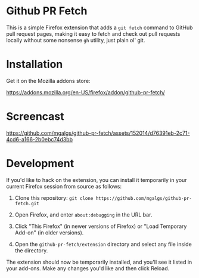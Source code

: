 # Github PR Fetch

This is a simple Firefox extension that adds a `git fetch` command to
GitHub pull request pages, making it easy to fetch and check out pull
requests locally without some nonsense `gh` utility, just plain ol' git.

# Installation

Get it on the Mozilla addons store:

https://addons.mozilla.org/en-US/firefox/addon/github-pr-fetch/

# Screencast

https://github.com/mgalgs/github-pr-fetch/assets/152014/d76391eb-2c71-4cd6-a166-2b0ebc74d3bb


# Development

If you'd like to hack on the extension, you can install it temporarily in
your current Firefox session from source as follows:

1. Clone this repository: `git clone https://github.com/mgalgs/github-pr-fetch.git`

2. Open Firefox, and enter `about:debugging` in the URL bar.

3. Click "This Firefox" (in newer versions of Firefox) or "Load Temporary Add-on" (in older versions).

4. Open the `github-pr-fetch/extension` directory and select any file inside the directory.

The extension should now be temporarily installed, and you'll see it listed
in your add-ons. Make any changes you'd like and then click Reload.
